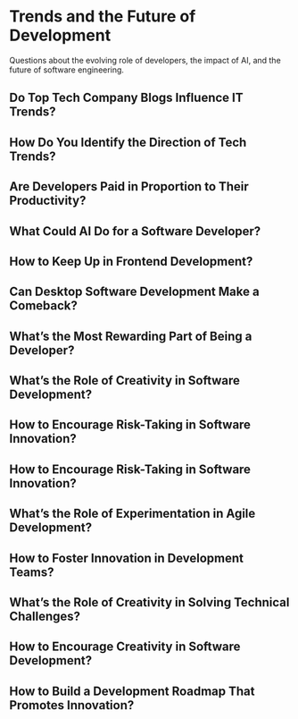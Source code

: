 # Trends and the Future of Development

Questions about the evolving role of developers, the impact of AI, and the future of software engineering.

## Do Top Tech Company Blogs Influence IT Trends?
## How Do You Identify the Direction of Tech Trends?
## Are Developers Paid in Proportion to Their Productivity?
## What Could AI Do for a Software Developer?
## How to Keep Up in Frontend Development?
## Can Desktop Software Development Make a Comeback?
## What’s the Most Rewarding Part of Being a Developer?
## What’s the Role of Creativity in Software Development?
## How to Encourage Risk-Taking in Software Innovation?
## How to Encourage Risk-Taking in Software Innovation?
## What’s the Role of Experimentation in Agile Development?
## How to Foster Innovation in Development Teams?
## What’s the Role of Creativity in Solving Technical Challenges?
## How to Encourage Creativity in Software Development?
## How to Build a Development Roadmap That Promotes Innovation?